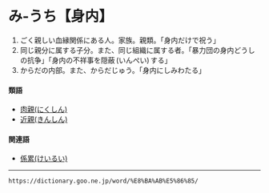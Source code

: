 # み‐うち【身内】

1. ごく親しい血縁関係にある人。家族。親類。「身内だけで祝う」
2. 同じ親分に属する子分。また、同じ組織に属する者。「暴力団の身内どうしの抗争」「身内の不祥事を隠蔽 (いんぺい) する」
3. からだの内部。また、からだじゅう。「身内にしみわたる」
    

#### 類語

-   [肉親(にくしん)](https://dictionary.goo.ne.jp/word/%E8%82%89%E8%A6%AA/#jn-166516)
-   [近親(きんしん)](https://dictionary.goo.ne.jp/word/%E8%BF%91%E8%A6%AA/#jn-59333)

#### 関連語

-   [係累(けいるい)](https://dictionary.goo.ne.jp/word/%E4%BF%82%E7%B4%AF/#jn-67212)

---
`https://dictionary.goo.ne.jp/word/%E8%BA%AB%E5%86%85/`